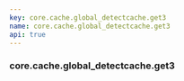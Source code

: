 ```yaml
---
key: core.cache.global_detectcache.get3
name: core.cache.global_detectcache.get3
api: true
---
```


### core.cache.global_detectcache.get3
